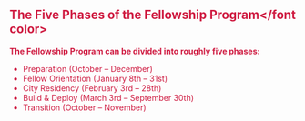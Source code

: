 ## <font color="#cf1b41">The Five Phases of the Fellowship Program</font color>

**The Fellowship Program can be divided into roughly five phases:**
* Preparation (October – December)
* Fellow Orientation (January 8th – 31st)
* City Residency (February 3rd – 28th)
* Build & Deploy (March 3rd – September 30th)
* Transition (October – November)
